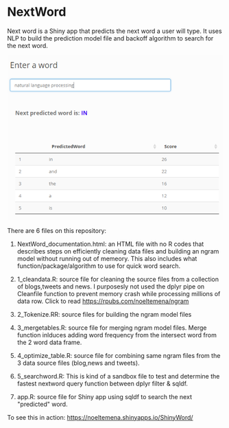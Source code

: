 # NextWord

Next word is a Shiny app that predicts the next word a user will type. It uses NLP to build the prediction model file and backoff algorithm to search for the next word.


![Predict Next Word](https://github.com/ntemena720/NextWord/blob/master/nextword.PNG)

There are 6 files on this repository:

1) NextWord_documentation.html: an HTML file with no R codes that describes steps on efficiently cleaning data files and building an ngram model without running out of memeory. This also includes what function/package/algorithm to use for quick word search.

2) 1_cleandata.R: source file for cleaning the source files from a collection of blogs,tweets and news. I purposesly not used the dplyr pipe on Cleanfile function to prevent memory crash while processing millions of data row. Click to read https://rpubs.com/noeltemena/ngram

3) 2_Tokenize.RR: source files for building the ngram model files

4) 3_mergetables.R: source file for merging ngram model files. Merge function inlduces adding word frequency from the intersect word from the 2 word data frame.

5) 4_optimize_table.R: source file for combining same ngram files from the 3 data source files (blog,news and tweets).

6) 5_searchword.R: This is kind of a sandbox file to test and determine the fastest nextword query function between dplyr filter & sqldf. 

7) app.R: source file for Shiny app using sqldf to search the next "predicted" word.

To see this in action: https://noeltemena.shinyapps.io/ShinyWord/

